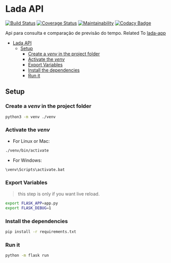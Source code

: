 # Lada API


[![Build Status](https://travis-ci.org/alexNeto/lada-api.svg?branch=master)](https://travis-ci.org/alexNeto/lada-api)
[![Coverage Status](https://coveralls.io/repos/github/alexNeto/lada-api/badge.svg?branch=master)](https://coveralls.io/github/alexNeto/lada-api?branch=master)
[![Maintainability](https://api.codeclimate.com/v1/badges/29914403de1fdead5141/maintainability)](https://codeclimate.com/github/alexNeto/lada-api/maintainability)
[![Codacy Badge](https://api.codacy.com/project/badge/Grade/99156cf8d9f74c7faaefaaed6c343d4f)](https://www.codacy.com/app/alexNeto/lada-api?utm_source=github.com&amp;utm_medium=referral&amp;utm_content=alexNeto/lada-api&amp;utm_campaign=Badge_Grade)

Api para consulta e comparação de previsão do tempo.
Related To [lada-app](https://github.com/alexNeto/lada-app)

- [Lada API](#lada-api)
  - [Setup](#setup)
    - [Create a _venv_ in the project folder](#create-a-venv-in-the-project-folder)
    - [Activate the _venv_](#activate-the-venv)
    - [Export Variables](#export-variables)
    - [Install the dependencies](#install-the-dependencies)
    - [Run it](#run-it)

## Setup

### Create a _venv_ in the project folder

```bash
python3 -m venv ./venv
```

### Activate the _venv_
  
- For Linux or Mac:

```bash
./venv/bin/activate
```

- For Windows:

```bash
\venv\Scripts\activate.bat
```

### Export Variables

> this step is only if you want live reload.

```bash
export FLASK_APP=app.py
export FLASK_DEBUG=1
```

### Install the dependencies

```bash
pip install -r requirements.txt
```

### Run it

```bash
python -m flask run
```
